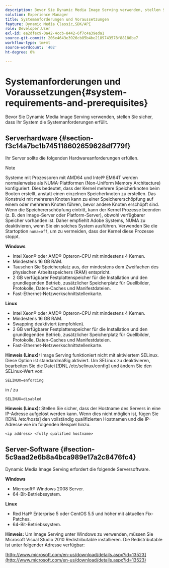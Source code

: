 ```yaml
---
description: Bevor Sie Dynamic Media Image Serving verwenden, stellen Sie sicher, dass Ihr System die Systemanforderungen erfüllt.
solution: Experience Manager
title: Systemanforderungen und Voraussetzungen
feature: Dynamic Media Classic,SDK/API
role: Developer,User
exl-id: ea2dfec9-0a42-4ccb-8442-6f7c4a39eda1
source-git-commit: 206e4643e3926cb85b4be2189743578f88180be7
workflow-type: tm+mt
source-wordcount: '402'
ht-degree: 0%

---
```


# Systemanforderungen und Voraussetzungen{#system-requirements-and-prerequisites}

Bevor Sie Dynamic Media Image Serving verwenden, stellen Sie sicher, dass Ihr System die Systemanforderungen erfüllt.

## Serverhardware {#section-f3c14a7bc1b745118602659628df779f}

Ihr Server sollte die folgenden Hardwareanforderungen erfüllen.

>[!NOTE]
>
>Systeme mit Prozessoren mit AMD64 und Intel® EM64T werden normalerweise als NUMA-Plattformen (Non-Uniform Memory Architecture) konfiguriert. Dies bedeutet, dass der Kernel mehrere Speicherknoten beim Booten erstellt, anstatt einen einzelnen Speicherknoten zu erstellen. Das Konstrukt mit mehreren Knoten kann zu einer Speichererschöpfung auf einem oder mehreren Knoten führen, bevor andere Knoten erschöpft sind. Wenn die Speichererschöpfung eintritt, kann der Kernel Prozesse beenden (z. B. den Image-Server oder Platform-Server), obwohl verfügbarer Speicher vorhanden ist. Daher empfiehlt Adobe Systems, NUMA zu deaktivieren, wenn Sie ein solches System ausführen. Verwenden Sie die Startoption `numa=off`, um zu vermeiden, dass der Kernel diese Prozesse stoppt.

**Windows**

* Intel Xeon® oder AMD® Opteron-CPU mit mindestens 4 Kernen.
* Mindestens 16 GB RAM.
* Tauschen Sie Speicherplatz aus, der mindestens dem Zweifachen des physischen Arbeitsspeichers (RAM) entspricht.
* 2 GB verfügbarer Festplattenspeicher für die Installation und den grundlegenden Betrieb, zusätzlicher Speicherplatz für Quellbilder, Protokolle, Daten-Caches und Manifestdateien.
* Fast-Ethernet-Netzwerkschnittstellenkarte.

**Linux**

* Intel Xeon® oder AMD® Opteron-CPU mit mindestens 4 Kernen.
* Mindestens 16 GB RAM.
* Swapping deaktiviert (empfohlen).
* 2 GB verfügbarer Festplattenspeicher für die Installation und den grundlegenden Betrieb, zusätzlicher Speicherplatz für Quellbilder, Protokolle, Daten-Caches und Manifestdateien.
* Fast-Ethernet-Netzwerkschnittstellenkarte.

**Hinweis (Linux):** Image Serving funktioniert nicht mit aktiviertem SELinux. Diese Option ist standardmäßig aktiviert. Um SELinux zu deaktivieren, bearbeiten Sie die Datei [!DNL /etc/selinux/config] und ändern Sie den SELinux-Wert von:

`SELINUX=enforcing`

in / zu

`SELINUX=disabled`

**Hinweis (Linux):**  Stellen Sie sicher, dass der Hostname des Servers in eine IP-Adresse aufgelöst werden kann. Wenn dies nicht möglich ist, fügen Sie [!DNL /etc/hosts] den vollständig qualifizierten Hostnamen und die IP-Adresse wie im folgenden Beispiel hinzu.

`<ip address> <fully qualified hostname>`

## Server-Software {#section-5c9aad2e6b8a4bca989e17a2c8476fc4}

Dynamic Media Image Serving erfordert die folgende Serversoftware.

**Windows**

* Microsoft® Windows 2008 Server.
* 64-Bit-Betriebssystem.

**Linux**

* Red Hat® Enterprise 5 oder CentOS 5.5 und höher mit aktuellen Fix-Patches.
* 64-Bit-Betriebssystem.

**Hinweis:** Um Image Serving unter Windows zu verwenden, müssen Sie Microsoft Visual Studio 2010 Redistributable installieren. Die Redistributable ist unter folgender Adresse verfügbar:

[http://www.microsoft.com/en-us/download/details.aspx?id=13523](http://www.microsoft.com/en-us/download/details.aspx?id=13523)
